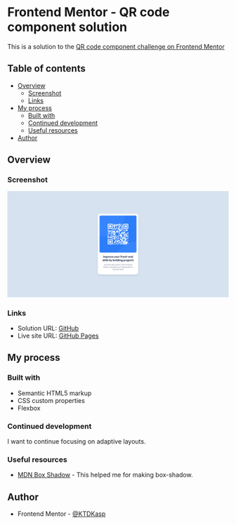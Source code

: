 # Frontend Mentor - QR code component solution

This is a solution to the [QR code component challenge on Frontend Mentor](https://www.frontendmentor.io/challenges/qr-code-component-iux_sIO_H)

## Table of contents

- [Overview](#overview)
  - [Screenshot](#screenshot)
  - [Links](#links)
- [My process](#my-process)
  - [Built with](#built-with)
  - [Continued development](#continued-development)
  - [Useful resources](#useful-resources)
- [Author](#author)

## Overview

### Screenshot

![QR Code Screenshot](./qr-code-solution.jpg)

### Links

- Solution URL: [GitHub](https://github.com/KTDKasp/fmio-qr-code-layout)
- Live site URL: [GitHub Pages](https://ktdkasp.github.io/fmio-qr-code-layout/)

## My process

### Built with

- Semantic HTML5 markup
- CSS custom properties
- Flexbox

### Continued development

I want to continue focusing on adaptive layouts.

### Useful resources

- [MDN Box Shadow](https://developer.mozilla.org/ru/docs/Web/CSS/box-shadow) - This helped me for making box-shadow.

## Author

- Frontend Mentor - [@KTDKasp](https://www.frontendmentor.io/profile/KTDKasp)
